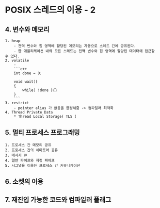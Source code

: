 # POSIX 스레드의 이용 - 2

## 4. 변수와 메모리
	1. heap
		- 전역 변수와 힙 영역에 할당된 메모리는 자동으로 스레드 간에 공유된다.
		- 한 애플리케이션 내의 모든 스레드는 전역 변수와 힙 영역에 할당된 데이터에 접근할 수 있다.
	2. volatile
		- 
		```c++
		int done = 0;

		void wait()
		{
			while( !done ){}
		}
		```
	3. restrict
		- pointer alias 가 없음을 한정해줌 -> 컴파일러 최적화
	4. Thread Private Data
		* Thread Local Storage( TLS )

## 5. 멀티 프로세스 프로그래밍
	1. 프로세스 간 메모리 공유
	2. 프로세스 간의 세마포어 공유
	3. 메시지 큐
	4. 일반 파이프와 지정 파이프
	5. 시그널을 이용한 프로세스 간 커뮤니케이션

## 6. 소켓의 이용

## 7. 재진입 가능한 코드와 컴파일러 플래그
	 
